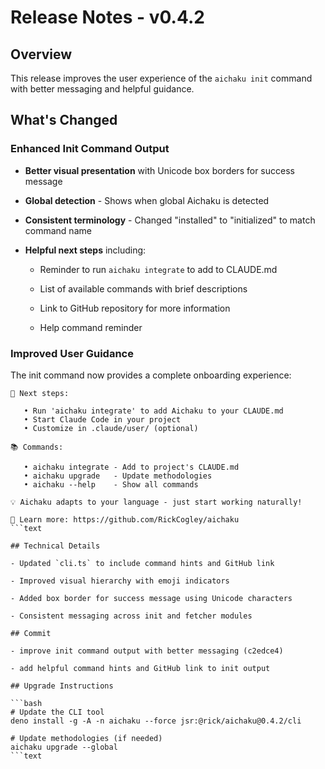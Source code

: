 # Release Notes - v0.4.2

## Overview

This release improves the user experience of the `aichaku init` command with
better messaging and helpful guidance.

## What's Changed

### Enhanced Init Command Output

- **Better visual presentation** with Unicode box borders for success message

- **Global detection** - Shows when global Aichaku is detected

- **Consistent terminology** - Changed "installed" to "initialized" to match
  command name

- **Helpful next steps** including:

  - Reminder to run `aichaku integrate` to add to CLAUDE.md

  - List of available commands with brief descriptions

  - Link to GitHub repository for more information

  - Help command reminder

### Improved User Guidance

The init command now provides a complete onboarding experience:

````text
🎯 Next steps:

   • Run 'aichaku integrate' to add Aichaku to your CLAUDE.md
   • Start Claude Code in your project
   • Customize in .claude/user/ (optional)

📚 Commands:

   • aichaku integrate - Add to project's CLAUDE.md
   • aichaku upgrade   - Update methodologies
   • aichaku --help    - Show all commands

💡 Aichaku adapts to your language - just start working naturally!

🔗 Learn more: https://github.com/RickCogley/aichaku
```text

## Technical Details

- Updated `cli.ts` to include command hints and GitHub link

- Improved visual hierarchy with emoji indicators

- Added box border for success message using Unicode characters

- Consistent messaging across init and fetcher modules

## Commit

- improve init command output with better messaging (c2edce4)

- add helpful command hints and GitHub link to init output

## Upgrade Instructions

```bash
# Update the CLI tool
deno install -g -A -n aichaku --force jsr:@rick/aichaku@0.4.2/cli

# Update methodologies (if needed)
aichaku upgrade --global
```text
````
